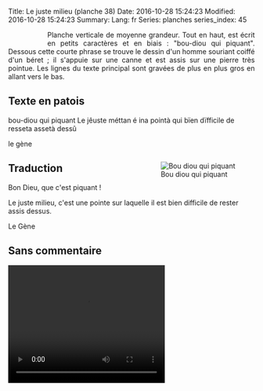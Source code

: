 Title: Le juste milieu (planche 38)
Date: 2016-10-28 15:24:23
Modified: 2016-10-28 15:24:23
Summary: 
Lang: fr
Series: planches
series_index: 45


<figure class="image-block" style="float: left;">
  <img alt="" src="{static}/images/planche_38.png">
  <figcaption style="max-width: 208px"></figcaption>
</figure>
<p style="text-align:justify;">Planche verticale de moyenne grandeur.  Tout en haut, est écrit en petits caractères et en biais : "bou-diou qui piquant". Dessous cette courte phrase se trouve le dessin d'un homme souriant coiffé d'un béret ; il s'appuie sur une canne et est assis sur une pierre très pointue. Les lignes du texte principal sont gravées de plus en plus gros en allant vers le bas.</p>

## Texte en patois
bou-diou qui piquant   Le jêuste méttan é ina pointà qui bïen dïfficile de resseta assetà dessû

le gène

<figure class="image-block" style="float: right;">
  <img alt="Bou diou qui piquant" src="{static}/images/planche_38_dessin.png">
  <figcaption style="max-width: 277px">Bou diou qui piquant</figcaption>
</figure>

## Traduction
Bon Dieu, que c'est piquant !

Le juste milieu, c'est une pointe sur laquelle il est bien difficile de rester assis dessus.

Le Gène

## Sans commentaire



<video width="320" height="240" controls>
  <source src="https://d1njpgd0ygatdn.cloudfront.net/video_38.mp4" type="video/mp4">
</video>
